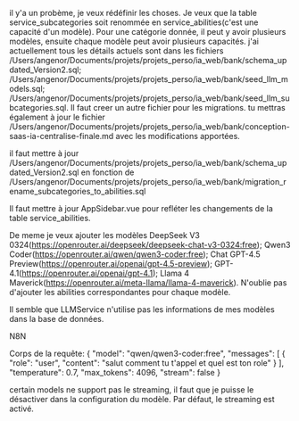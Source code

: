 il y'a un probème, je veux rédéfinir les choses. Je veux que la table service_subcategories soit renommée en service_abilities(c'est une capacité d'un modèle). Pour une catégorie donnée, il peut y avoir plusieurs modèles, ensuite chaque modèle peut avoir plusieurs capacités. j'ai actuellement tous les détails actuels sont dans les fichiers /Users/angenor/Documents/projets/projets_perso/ia_web/bank/schema_updated_Version2.sql; /Users/angenor/Documents/projets/projets_perso/ia_web/bank/seed_llm_models.sql; /Users/angenor/Documents/projets/projets_perso/ia_web/bank/seed_llm_subcategories.sql. Il faut creer un autre fichier pour les migrations. tu mettras également à jour le fichier /Users/angenor/Documents/projets/projets_perso/ia_web/bank/conception-saas-ia-centralise-finale.md avec les modifications apportées.


il faut mettre à jour /Users/angenor/Documents/projets/projets_perso/ia_web/bank/schema_updated_Version2.sql en fonction de /Users/angenor/Documents/projets/projets_perso/ia_web/bank/migration_rename_subcategories_to_abilities.sql

Il faut mettre à jour AppSidebar.vue pour refléter les changements de la table service_abilities.

De meme je veux ajouter les modèles DeepSeek V3 0324(https://openrouter.ai/deepseek/deepseek-chat-v3-0324:free); Qwen3 Coder(https://openrouter.ai/qwen/qwen3-coder:free); Chat GPT-4.5 Preview(https://openrouter.ai/openai/gpt-4.5-preview); GPT-4.1(https://openrouter.ai/openai/gpt-4.1); Llama 4 Maverick(https://openrouter.ai/meta-llama/llama-4-maverick). N'oublie pas d'ajouter les abilities correspondantes pour chaque modèle.


Il semble que LLMService n'utilise pas les informations de mes modèles dans la base de données.


N8N


Corps de la requête: {
  "model": "qwen/qwen3-coder:free",
  "messages": [
    {
      "role": "user",
      "content": "salut comment tu t'appel et quel est ton role"
    }
  ],
  "temperature": 0.7,
  "max_tokens": 4096,
  "stream": false
}

certain models ne support pas le streaming, il faut que je puisse le désactiver dans la configuration du modèle. Par défaut, le streaming est activé.